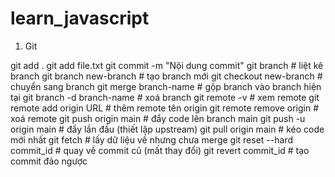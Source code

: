 # learn_javascript
1. Git

  git add . 
  git add file.txt
  git commit -m "Nội dung commit"
  git branch            # liệt kê branch
  git branch new-branch # tạo branch mới
  git checkout new-branch   # chuyển sang branch
  git merge branch-name # gộp branch vào branch hiện tại
  git branch -d branch-name # xoá branch
  git remote -v                       # xem remote
  git remote add origin URL           # thêm remote tên origin
  git remote remove origin            # xoá remote
  git push origin main        # đẩy code lên branch main
  git push -u origin main     # đẩy lần đầu (thiết lập upstream)
  git pull origin main        # kéo code mới nhất
  git fetch                   # lấy dữ liệu về nhưng chưa merge
  git reset --hard commit_id  # quay về commit cũ (mất thay đổi)
  git revert commit_id        # tạo commit đảo ngược
